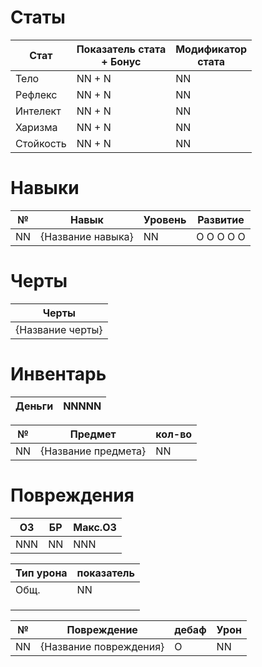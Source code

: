 # Статы

| Стат | Показатель стата<br>+ Бонус | Модификатор<br>стата |
| ---- | ---- | ---- |
| Тело | NN + N | NN |
| Рефлекс | NN + N | NN |
| Интелект | NN + N | NN |
| Харизма | NN + N | NN |
| Стойкость | NN + N | NN |

# Навыки 

| № | Навык | Уровень | Развитие |
| ---- | ---- | ---- | ---- |
| NN | {Название навыка} | NN | О О О О О |
# Черты

| Черты |
| ---- |
| {Название черты} |

# Инвентарь

| Деньги | NNNNN |
| ---- | ---- |

| № | Предмет | кол-во |
| ---- | ---- | ---- |
| NN | {Название предмета} | NN |

# Повреждения 

| ОЗ | БР | Макс.ОЗ |
| ---- | ---- | ---- |
| NNN | NN | NNN |

| Тип урона | показатель |
| ---- | ---- |
| Общ. | NN |
|  |  |
|  |  |
|  |  |



| № | Повреждение | дебаф | Урон |
| ---- | ---- | ---- | ---- |
| NN | {Название повреждения} | О | NN |
